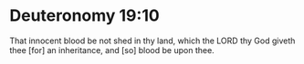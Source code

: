 # Deuteronomy 19:10

That innocent blood be not shed in thy land, which the LORD thy God giveth thee [for] an inheritance, and [so] blood be upon thee.